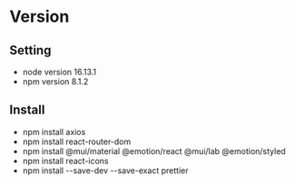 # Version

## Setting

* node version 16.13.1
* npm version 8.1.2

## Install

* npm install axios
* npm install react-router-dom
* npm install @mui/material @emotion/react @mui/lab @emotion/styled
* npm install react-icons
* npm install --save-dev --save-exact prettier